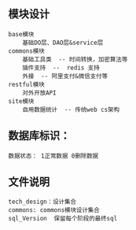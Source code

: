 ## 模块设计
    base模块
        基础DO层、DAO层&service层
    commons模块
        基础工具类  -- 时间转换，加密算法等
        插件支持  --  redis 支持
        外接  -- 阿里支付&微信支付等
    restful模块
        对外开放API
    site模块
        自用数据统计  -- 传统web cs架构

## 数据库标识：
    数据状态： 1正常数据 0删除数据
    
    
    
## 文件说明
    tech_design：设计集合
    commons: commons模块设计集合
    sql_Version  保留每个阶段的最终sql